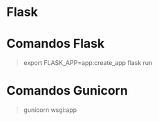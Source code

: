 # Flask

# Comandos Flask

> export FLASK_APP=app:create_app
> flask run

# Comandos Gunicorn

> gunicorn wsgi:app
